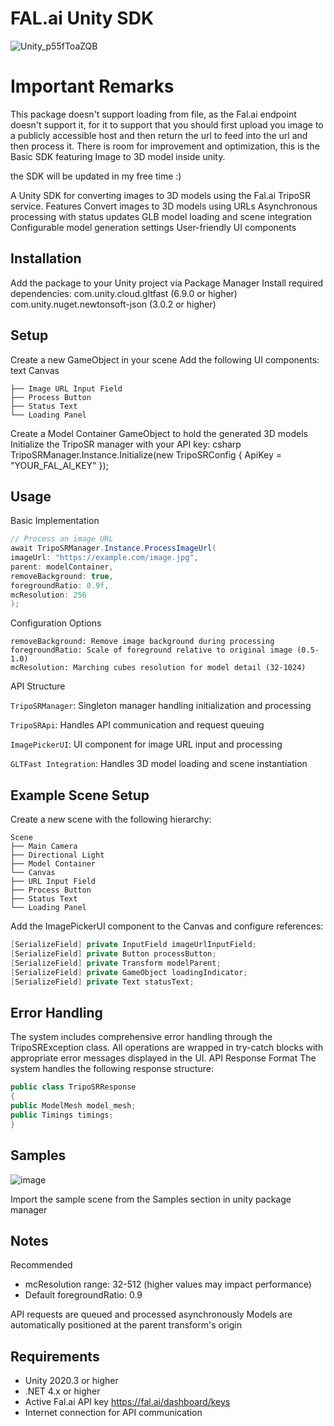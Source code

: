 # FAL.ai Unity SDK
![Unity_p55fToaZQB](https://github.com/user-attachments/assets/8ddbf38d-5d58-422c-9c50-51e663a680cf)

# Important Remarks

This package doesn't support loading from file, as the Fal.ai endpoint doesn't support it, for it to support that you should first upload you image to a publicly accessible host and then return the url to feed 
into the url and then process it.
There is room for improvement and optimization, this is the Basic SDK featuring Image to 3D model inside unity.

the SDK will be updated in my free time :)

A Unity SDK for converting images to 3D models using the Fal.ai TripoSR service.
Features
Convert images to 3D models using URLs
Asynchronous processing with status updates
GLB model loading and scene integration
Configurable model generation settings
User-friendly UI components

## Installation

Add the package to your Unity project via Package Manager
Install required dependencies:
com.unity.cloud.gltfast (6.9.0 or higher)
com.unity.nuget.newtonsoft-json (3.0.2 or higher)

## Setup

Create a new GameObject in your scene
Add the following UI components:
text
Canvas

````
├── Image URL Input Field
├── Process Button
├── Status Text
└── Loading Panel
````


Create a Model Container GameObject to hold the generated 3D models
Initialize the TripoSR manager with your API key:
csharp
TripoSRManager.Instance.Initialize(new TripoSRConfig
{
ApiKey = "YOUR_FAL_AI_KEY"
});

## Usage

Basic Implementation

```csharp
// Process an image URL
await TripoSRManager.Instance.ProcessImageUrl(
imageUrl: "https://example.com/image.jpg",
parent: modelContainer,
removeBackground: true,
foregroundRatio: 0.9f,
mcResolution: 256
);
```
Configuration Options
```text
removeBackground: Remove image background during processing
foregroundRatio: Scale of foreground relative to original image (0.5-1.0)
mcResolution: Marching cubes resolution for model detail (32-1024)
```

API Structure

`TripoSRManager`: Singleton manager handling initialization and processing

`TripoSRApi`: Handles API communication and request queuing

`ImagePickerUI`: UI component for image URL input and processing

`GLTFast Integration`: Handles 3D model loading and scene instantiation

## Example Scene Setup

Create a new scene with the following hierarchy:

```text
Scene
├── Main Camera
├── Directional Light
├── Model Container
└── Canvas
├── URL Input Field
├── Process Button
├── Status Text
└── Loading Panel
```
Add the ImagePickerUI component to the Canvas and configure references:

```csharp
[SerializeField] private InputField imageUrlInputField;
[SerializeField] private Button processButton;
[SerializeField] private Transform modelParent;
[SerializeField] private GameObject loadingIndicator;
[SerializeField] private Text statusText;
```

## Error Handling

The system includes comprehensive error handling through the TripoSRException class. All operations are wrapped in try-catch blocks with appropriate error messages displayed in the UI.
API Response Format
The system handles the following response structure:

```csharp
public class TripoSRResponse
{
public ModelMesh model_mesh;
public Timings timings;
}
```

## Samples
![image](https://github.com/user-attachments/assets/1230b9c1-7ad3-4a22-a155-e9cbbfb3d273)


Import the sample scene from the Samples section in unity package manager
## Notes

Recommended
* mcResolution range: 32-512 (higher values may impact performance)
* Default foregroundRatio: 0.9

API requests are queued and processed asynchronously
Models are automatically positioned at the parent transform's origin

## Requirements

* Unity 2020.3 or higher
* .NET 4.x or higher
* Active Fal.ai API key https://fal.ai/dashboard/keys
* Internet connection for API communication
